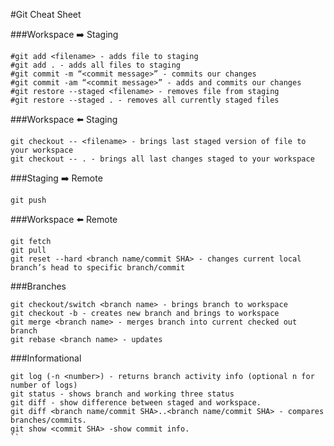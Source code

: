 #Git Cheat Sheet

###Workspace :arrow_right: Staging

```
#git add <filename> - adds file to staging
#git add . - adds all files to staging
#git commit -m “<commit message>” - commits our changes
#git commit -am “<commit message>” - adds and commits our changes
#git restore --staged <filename> - removes file from staging
#git restore --staged . - removes all currently staged files
```

###Workspace :arrow_left: Staging

```
git checkout -- <filename> - brings last staged version of file to your workspace
git checkout -- . - brings all last changes staged to your workspace
```

###Staging :arrow_right: Remote

```
git push
```

###Workspace :arrow_left: Remote

```
git fetch
git pull
git reset --hard <branch name/commit SHA> - changes current local branch’s head to specific branch/commit
```

###Branches

```
git checkout/switch <branch name> - brings branch to workspace
git checkout -b - creates new branch and brings to workspace
git merge <branch name> - merges branch into current checked out branch
git rebase <branch name> - updates
```

###Informational

```
git log (-n <number>) - returns branch activity info (optional n for number of logs)
git status - shows branch and working three status
git diff - show difference between staged and workspace.
git diff <branch name/commit SHA>..<branch name/commit SHA> - compares branches/commits.
git show <commit SHA> -show commit info.
``
```
